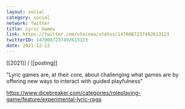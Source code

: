 ```yaml
---
layout: social
category: social
network: Twitter
title: Lyric Games
link: https://twitter.com/steinea/status/1470087237492613123
twitterID: 1470087237492613123
date: 2021-12-12
---
```


[[2021]] / [[posting]]

"Lyric games are, at their core, about challenging what games are by offering new ways to interact with guided playfulness"

<https://www.dicebreaker.com/categories/roleplaying-game/feature/experimental-lyric-rpgs>
